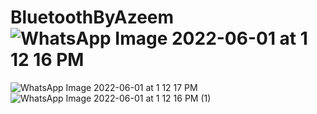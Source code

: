 # BluetoothByAzeem![WhatsApp Image 2022-06-01 at 1 12 16 PM](https://user-images.githubusercontent.com/106644167/171332442-f82ed6bd-5375-4960-bf8f-57300b3bb802.jpeg)
![WhatsApp Image 2022-06-01 at 1 12 17 PM](https://user-images.githubusercontent.com/106644167/171332455-20b24024-0973-4890-8591-20b761884a98.jpeg)
![WhatsApp Image 2022-06-01 at 1 12 16 PM (1)](https://user-images.githubusercontent.com/106644167/171332490-ec989959-0bfd-4978-8f2b-987263b49dbc.jpeg)
